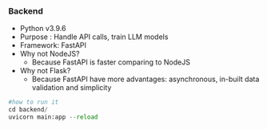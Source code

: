 ### Backend

- Python v3.9.6
- Purpose : Handle API calls, train LLM models
- Framework: FastAPI
- Why not NodeJS? 
  - Because FastAPI is faster comparing to NodeJS
- Why not Flask?
  - Because FastAPI have more advantages: asynchronous, in-built data validation and simplicity

```python
#how to run it
cd backend/
uvicorn main:app --reload  
```